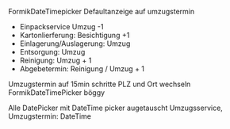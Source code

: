 FormikDateTimepicker Defaultanzeige auf umzugstermin

* Einpackservice Umzug -1
* Kartonlierferung: Besichtigung +1
* Einlagerung/Auslagerung: Umzug
* Entsorgung: Umzug
* Reinigung: Umzug + 1
* Abgebetermin: Reinigung / Umzug + 1


Umzugstermin auf 15min schritte
PLZ und Ort wechseln
FormikDateTimePicker böggy

Alle DatePicker mit DateTime picker augetauscht
Umzugsservice, Umzugstermin: DateTime

